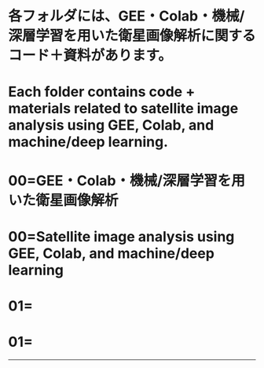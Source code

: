 # 各フォルダには、GEE・Colab・機械/深層学習を用いた衛星画像解析に関するコード＋資料があります。
# Each folder contains code + materials related to satellite image analysis using GEE, Colab, and machine/deep learning.
# 00=GEE・Colab・機械/深層学習を用いた衛星画像解析
# 00=Satellite image analysis using GEE, Colab, and machine/deep learning
# 01=
# 01=
---
